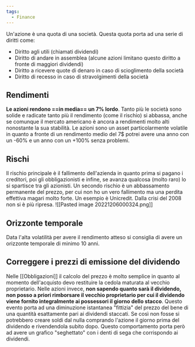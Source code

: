 ```yaml
---
tags:
  - Finance
---
```

Un'azione è una quota di una società.
Questa quota porta ad una serie di diritti come:
* Diritto agli utili (chiamati dividendi)
* Diritto di andare in assemblea (alcune azioni limitano questo diritto a fronte di maggiori dividendi)
* Diritto a ricevere quote di denaro in caso di scioglimento della società
* Diritto di recesso in caso di stravolgimenti della società

## Rendimenti
**Le azioni rendono ==in media== un 7% lordo**. Tanto più le società sono solide e radicate tanto più il rendimento (come il rischio) si abbassa, anche se comunque il mercato americano è ancora a rendimenti molto alti nonostante la sua stabilità.
Le azioni sono un asset particolarmente volatile in quanto a fronte di un rendimento medio del 7$ potrei avere una anno con un -60% e un anno con un +100% senza problemi.

## Rischi
Il rischio principale è il fallimento dell'azienda in quanto prima si pagano i creditori, poi gli obbligazionisti e infine, se avanza qualcosa (molto raro) lo si spartisce tra gli azionisti.
Un secondo rischio è un abbassamento permanente del prezzo, per cui non ho un vero fallimento ma una perdita effettiva magari molto forte.
Un esempio è Unicredit. Dalla crisi del 2008 non si è più ripresa.
![[Pasted image 20221206000324.png]]

## Orizzonte temporale
Data l'alta volatilità per avere il rendimento atteso si consiglia di avere un orizzonte temporale di minimo 10 anni.

## Correggere i prezzi di emissione del dividendo
Nelle [[Obbligazioni]] il calcolo del prezzo è molto semplice in quanto al momento dell'acquisto devo restituire la cedola maturata al vecchio proprietario.
Nelle azioni invece, **non sapendo quanto sarà il dividendo, non posso a priori rimborsare il vecchio proprietario per cui il dividendo viene fornito integralmente ai possessori il giorno dello stacco**.
Questo evento porta ad una diminuzione istantanea "fittizia" del prezzo del bene di una quantità esattamente pari ai dividendi staccati.
Se così non fosse si potrebbero creare soldi dal nulla comprando l'azione il giorno prima del dividendo e rivendendola subito dopo.
Questo comportamento porta però ad avere un grafico "seghettato" con i denti di sega che corrispondo ai dividendi.